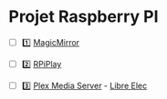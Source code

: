 # Projet Raspberry PI

- [ ] :one: [MagicMirror](https://docs.magicmirror.builders)

- [ ] :two: [RPiPlay](RPiPlay.md)

- [ ] :three: [Plex Media Server](https://www.ionos.ca/digitalguide/server/configuration/raspberry-pi-plex/) - [Libre Elec](https://libreelec.tv/)


